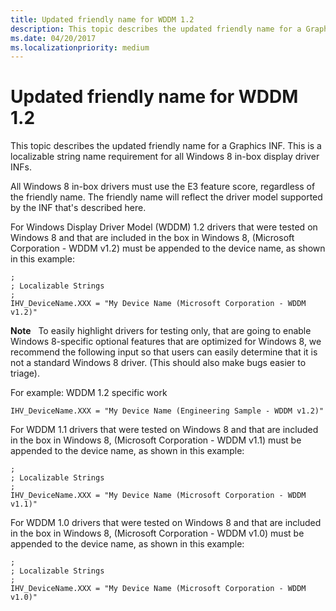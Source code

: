 ```yaml
---
title: Updated friendly name for WDDM 1.2
description: This topic describes the updated friendly name for a Graphics INF. This is a localizable string name requirement for all Windows 8 in-box display driver INFs.
ms.date: 04/20/2017
ms.localizationpriority: medium
---
```


# Updated friendly name for WDDM 1.2


This topic describes the updated friendly name for a Graphics INF. This is a localizable string name requirement for all Windows 8 in-box display driver INFs.

All Windows 8 in-box drivers must use the E3 feature score, regardless of the friendly name. The friendly name will reflect the driver model supported by the INF that's described here.

For Windows Display Driver Model (WDDM) 1.2 drivers that were tested on Windows 8 and that are included in the box in Windows 8, (Microsoft Corporation - WDDM v1.2) must be appended to the device name, as shown in this example:

``` syntax
;
; Localizable Strings
;
IHV_DeviceName.XXX = "My Device Name (Microsoft Corporation - WDDM v1.2)"
```

**Note**  
To easily highlight drivers for testing only, that are going to enable Windows 8-specific optional features that are optimized for Windows 8, we recommend the following input so that users can easily determine that it is not a standard Windows 8 driver. (This should also make bugs easier to triage).

 

For example: WDDM 1.2 specific work

``` syntax
IHV_DeviceName.XXX = "My Device Name (Engineering Sample - WDDM v1.2)"
```

For WDDM 1.1 drivers that were tested on Windows 8 and that are included in the box in Windows 8, (Microsoft Corporation - WDDM v1.1) must be appended to the device name, as shown in this example:

``` syntax
;
; Localizable Strings
;
IHV_DeviceName.XXX = "My Device Name (Microsoft Corporation - WDDM v1.1)"
```

For WDDM 1.0 drivers that were tested on Windows 8 and that are included in the box in Windows 8, (Microsoft Corporation - WDDM v1.0) must be appended to the device name, as shown in this example:

``` syntax
;
; Localizable Strings
;
IHV_DeviceName.XXX = "My Device Name (Microsoft Corporation - WDDM v1.0)"
```

 

 





